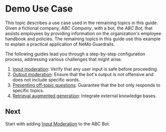 # Demo Use Case

This topic describes a use case used in the remaining topics in this guide. Given a fictional company, *ABC Company*, with a bot, the *ABC Bot*, that assists employees by providing information on the organization's employee handbook and policies. The remaining topics in this guide use this example to explain a practical application of NeMo Guardrails.

The following guides lead you through a step-by-step configuration process, addressing various challenges that might arise.

1. [Input moderation](../4_input_rails): Verify that any user input is safe before proceeding.
2. [Output moderation](../5_output_rails): Ensure that the bot's output is not offensive and does not include specific words.
3. [Preventing off-topic questions](../6_topical_rails): Guarantee that the bot only responds to specific topics.
4. [Retrieval augmented generation](../7_rag): Integrate external knowledge bases.

## Next

Start with adding [Input Moderation](../4_input_rails) to the ABC Bot.
